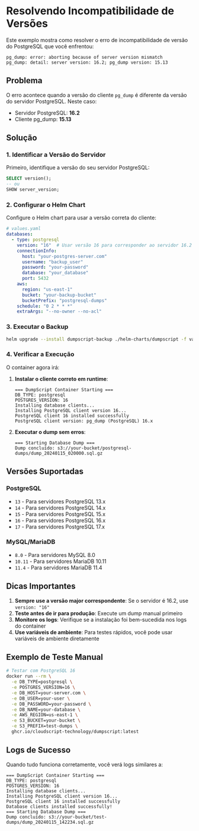 # Resolvendo Incompatibilidade de Versões

Este exemplo mostra como resolver o erro de incompatibilidade de versão do PostgreSQL que você enfrentou:

```
pg_dump: error: aborting because of server version mismatch
pg_dump: detail: server version: 16.2; pg_dump version: 15.13
```

## Problema

O erro acontece quando a versão do cliente `pg_dump` é diferente da versão do servidor PostgreSQL. Neste caso:
- Servidor PostgreSQL: **16.2**
- Cliente pg_dump: **15.13**

## Solução

### 1. Identificar a Versão do Servidor

Primeiro, identifique a versão do seu servidor PostgreSQL:

```sql
SELECT version();
-- ou
SHOW server_version;
```

### 2. Configurar o Helm Chart

Configure o Helm chart para usar a versão correta do cliente:

```yaml
# values.yaml
databases:
  - type: postgresql
    version: "16"  # Usar versão 16 para corresponder ao servidor 16.2
    connectionInfo:
      host: "your-postgres-server.com"
      username: "backup_user"
      password: "your-password"
      database: "your_database"
      port: 5432
    aws:
      region: "us-east-1"
      bucket: "your-backup-bucket"
      bucketPrefix: "postgresql-dumps"
    schedule: "0 2 * * *"
    extraArgs: "--no-owner --no-acl"
```

### 3. Executar o Backup

```bash
helm upgrade --install dumpscript-backup ./helm-charts/dumpscript -f values.yaml
```

### 4. Verificar a Execução

O container agora irá:

1. **Instalar o cliente correto em runtime**:
   ```
   === DumpScript Container Starting ===
   DB_TYPE: postgresql
   POSTGRES_VERSION: 16
   Installing database clients...
   Installing PostgreSQL client version 16...
   PostgreSQL client 16 installed successfully
   PostgreSQL client version: pg_dump (PostgreSQL) 16.x
   ```

2. **Executar o dump sem erros**:
   ```
   === Starting Database Dump ===
   Dump concluído: s3://your-bucket/postgresql-dumps/dump_20240115_020000.sql.gz
   ```

## Versões Suportadas

### PostgreSQL
- `13` - Para servidores PostgreSQL 13.x
- `14` - Para servidores PostgreSQL 14.x  
- `15` - Para servidores PostgreSQL 15.x
- `16` - Para servidores PostgreSQL 16.x
- `17` - Para servidores PostgreSQL 17.x

### MySQL/MariaDB
- `8.0` - Para servidores MySQL 8.0
- `10.11` - Para servidores MariaDB 10.11
- `11.4` - Para servidores MariaDB 11.4

## Dicas Importantes

1. **Sempre use a versão major correspondente**: Se o servidor é 16.2, use `version: "16"`
2. **Teste antes de ir para produção**: Execute um dump manual primeiro
3. **Monitore os logs**: Verifique se a instalação foi bem-sucedida nos logs do container
4. **Use variáveis de ambiente**: Para testes rápidos, você pode usar variáveis de ambiente diretamente

## Exemplo de Teste Manual

```bash
# Testar com PostgreSQL 16
docker run --rm \
  -e DB_TYPE=postgresql \
  -e POSTGRES_VERSION=16 \
  -e DB_HOST=your-server.com \
  -e DB_USER=your-user \
  -e DB_PASSWORD=your-password \
  -e DB_NAME=your-database \
  -e AWS_REGION=us-east-1 \
  -e S3_BUCKET=your-bucket \
  -e S3_PREFIX=test-dumps \
  ghcr.io/cloudscript-technology/dumpscript:latest
```

## Logs de Sucesso

Quando tudo funciona corretamente, você verá logs similares a:

```
=== DumpScript Container Starting ===
DB_TYPE: postgresql
POSTGRES_VERSION: 16
Installing database clients...
Installing PostgreSQL client version 16...
PostgreSQL client 16 installed successfully
Database clients installed successfully!
=== Starting Database Dump ===
Dump concluído: s3://your-bucket/test-dumps/dump_20240115_142234.sql.gz
``` 